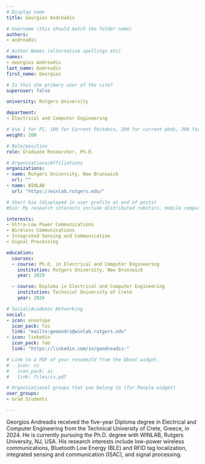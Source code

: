 ```yaml
---
# Display name
title: Georgios Andreadis

# Username (this should match the folder name)
authors:
- andreadis

# Author Names (alternative spellings etc)
names:
- Georgios Andreadis
last_name: Andreadis
first_name: Georgios

# Is this the primary user of the site?
superuser: false

university: Rutgers University

department:
- Electrical and Computer Engineering

# Use 1 for PI, 100 for Current Postdocs, 200 for current phds, 300 for current masters, 400 for current undergrads, 800 for alum postdocs, 810 for alum phds, 820 for alum masters, and 810 for alum undergrads
weight: 200

# Role/position
role: Graduate Researcher, Ph.D.

# Organizations/Affiliations
organizations:
- name: Rutgers University, New Brunswick
  url: ""
- name: WINLAB
  url: "https://winlab.rutgers.edu/"

# Short bio (displayed in user profile at end of posts)
#bio: My research interests include distributed robotics, mobile computing and programmable matter.

interests:
- Ultra-Low Power Communications
- Wireless Communications
- Integrated Sensing and Communication
- Signal Processing

education:
  courses:
  - course: Ph.D. in Electrical and Computer Engineering
    institution: Rutgers University, New Brunswick
    year: 2029

  - course: Diploma in Electrical and Computer Engineering
    institution: Technical University of Crete
    year: 2024

# Social/Academic Networking
social:
- icon: envelope
  icon_pack: fas
  link: "mailto:geoandrs@winlab.rutgers.edu"
- icon: linkedin
  icon_pack: fab
  link: "https://linkedin.com/in/gandreadis-"

# Link to a PDF of your resume/CV from the About widget.
# - icon: cv
#   icon_pack: ai
#   link: files/cv.pdf

# Organizational groups that you belong to (for People widget)
user_groups:
- Grad Students

---
```


Georgios Andreadis received the five-year Diploma degree in Electrical and Computer Engineering from the Technical University of Crete, Greece, in 2024. He is currently pursuing the Ph.D. degree with WINLAB, Rutgers University, NJ, USA. His research interests include low-power wireless communications, Bluetooth Low Energy (BLE) and RFID tag localization, integrated sensing and communication (ISAC), and signal processing.
